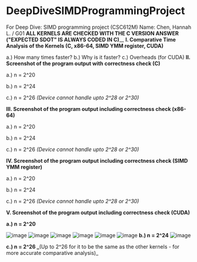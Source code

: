 # DeepDiveSIMDProgrammingProject
For Deep Dive: SIMD programming project (CSC612M)
Name: Chen, Hannah L. / G01 
**ALL KERNELS ARE CHECKED WITH THE C VERSION ANSWER ("EXPECTED SDOT" IS ALWAYS CODED IN C)**__
**I. Comparative Time Analysis of the Kernels (C, x86-64, SIMD YMM register, CUDA)**

  a.) How many times faster?
  b.) Why is it faster?
  c.) Overheads (for CUDA)
**II. Screenshot of the program output with correctness check (C)**

  a.) n = 2^20
  
  b.) n = 2^24
  
  c.) n = 2^26 _(Device cannot handle upto 2^28 or 2^30)_
  
**III. Screenshot of the program output including correctness check (x86-64)**

  a.) n = 2^20
  
  b.) n = 2^24
  
  c.) n = 2^26 _(Device cannot handle upto 2^28 or 2^30)_
  
**IV. Screenshot of the program output including correctness check (SIMD YMM register)**

  a.) n = 2^20
  
  b.) n = 2^24
  
  c.) n = 2^26 _(Device cannot handle upto 2^28 or 2^30)_
  
**V. Screenshot of the program output including correctness check (CUDA)**

  **a.) n = 2^20**
  
  ![image](https://github.com/HannahChen19/DeepDiveSIMDProgrammingProject/assets/132733094/b179103e-afd0-4c1b-8a7f-31c2adaef8ce)
  ![image](https://github.com/HannahChen19/DeepDiveSIMDProgrammingProject/assets/132733094/4b6e9e63-c818-42c0-82a6-70972d3d88ec)
  ![image](https://github.com/HannahChen19/DeepDiveSIMDProgrammingProject/assets/132733094/464164ce-e822-4282-82f4-666a288441c5)
  ![image](https://github.com/HannahChen19/DeepDiveSIMDProgrammingProject/assets/132733094/c04a4f71-562e-4f22-9949-dd1f2adc73ba)
  ![image](https://github.com/HannahChen19/DeepDiveSIMDProgrammingProject/assets/132733094/f4803bdc-28e7-4f3d-aa06-638260faaaf9)
  ![image](https://github.com/HannahChen19/DeepDiveSIMDProgrammingProject/assets/132733094/a5d6e0a3-f13f-4291-9181-8e1ab88d0ff5)
  **b.) n = 2^24**
  ![image](https://github.com/HannahChen19/DeepDiveSIMDProgrammingProject/assets/132733094/01d3c929-0415-4c3a-a370-dc02f82ffe37)
  

  **c.) n = 2^26 _**(Up to 2^26 for it to be the same as the other kernels - for more accurate comparative analysis)_
  
